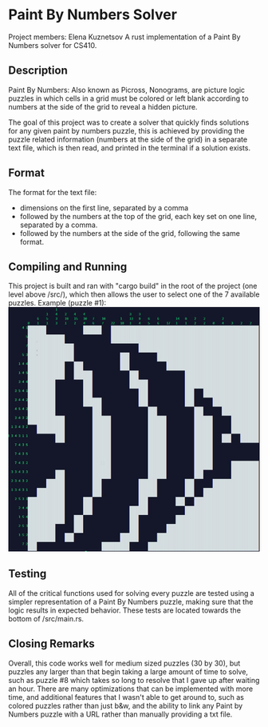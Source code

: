 # Paint By Numbers Solver
Project members: Elena Kuznetsov
A rust implementation of a Paint By Numbers solver for CS410.
## Description
Paint By Numbers: Also known as Picross, Nonograms, are picture logic puzzles in which cells in a grid must be colored or left blank according to numbers at the side of the grid to reveal a hidden picture.

The goal of this project was to create a solver that quickly finds solutions for any given paint by numbers puzzle, this is achieved by providing the puzzle related information (numbers at the side of the grid) in a separate text file, which is then read, and printed in the terminal if a solution exists. 
## Format
The format for the text file:
-   dimensions on the first line, separated by a comma
-   followed by the numbers at the top of the grid, each key set on one line, separated by a comma.
-   followed by the numbers at the side of the grid, following the same format.

## Compiling and Running
This project is built and ran with "cargo build" in the root of the project (one level above /src/), which then allows the user to select one of the 7 available puzzles. Example (puzzle #1):
![plot](./readme_img/example.JPG)

## Testing
All of the critical functions used for solving every puzzle are tested using a simpler representation of a Paint By Numbers puzzle, making sure that the logic results in expected behavior. These tests are located towards the bottom of /src/main.rs.

## Closing Remarks
Overall, this code works well for medium sized puzzles (30 by 30), but puzzles any larger than that begin taking a large amount of time to solve, such as puzzle #8 which takes so long to resolve that I gave up after waiting an hour. There are many optimizations that can be implemented with more time, and additional features that I wasn't able to get around to, such as colored puzzles rather than just b&w, and the ability to link any Paint by Numbers puzzle with a URL rather than manually providing a txt file. 

